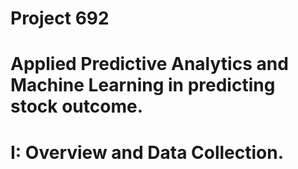 # Project 692
# Applied Predictive Analytics and Machine Learning in predicting stock outcome. 


# I: Overview and Data Collection.
